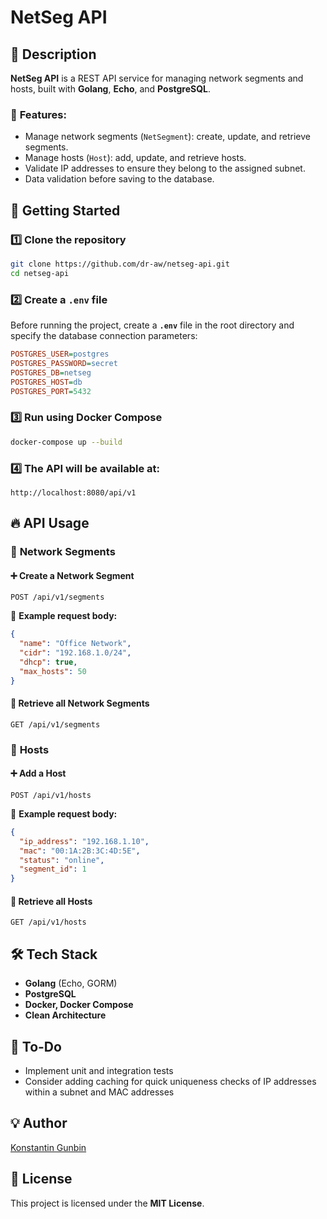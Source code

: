 # NetSeg API

## 📌 Description
**NetSeg API** is a REST API service for managing network segments and hosts, built with **Golang**, **Echo**, and **PostgreSQL**.

### 🔧 **Features**:
- Manage network segments (`NetSegment`): create, update, and retrieve segments.
- Manage hosts (`Host`): add, update, and retrieve hosts.
- Validate IP addresses to ensure they belong to the assigned subnet.
- Data validation before saving to the database.

## 🚀 **Getting Started**

### 1️⃣ **Clone the repository**
```sh
git clone https://github.com/dr-aw/netseg-api.git
cd netseg-api
```

### 2️⃣ **Create a `.env` file**
Before running the project, create a **`.env`** file in the root directory and specify the database connection parameters:
```ini
POSTGRES_USER=postgres
POSTGRES_PASSWORD=secret
POSTGRES_DB=netseg
POSTGRES_HOST=db
POSTGRES_PORT=5432
```

### 3️⃣ **Run using Docker Compose**
```sh
docker-compose up --build
```

### 4️⃣ **The API will be available at:**
```
http://localhost:8080/api/v1
```

## 🔥 **API Usage**

### 📍 **Network Segments**

#### ➕ **Create a Network Segment**
```http
POST /api/v1/segments
```
📌 **Example request body:**
```json
{
  "name": "Office Network",
  "cidr": "192.168.1.0/24",
  "dhcp": true,
  "max_hosts": 50
}
```

#### 📄 **Retrieve all Network Segments**
```http
GET /api/v1/segments
```

### 📍 **Hosts**

#### ➕ **Add a Host**
```http
POST /api/v1/hosts
```
📌 **Example request body:**
```json
{
  "ip_address": "192.168.1.10",
  "mac": "00:1A:2B:3C:4D:5E",
  "status": "online",
  "segment_id": 1
}
```

#### 📄 **Retrieve all Hosts**
```http
GET /api/v1/hosts
```

## 🛠 **Tech Stack**
- **Golang** (Echo, GORM)
- **PostgreSQL**
- **Docker, Docker Compose**
- **Clean Architecture**

## 📌 **To-Do**
- Implement unit and integration tests
- Consider adding caching for quick uniqueness checks of IP addresses within a subnet and MAC addresses

## 💡 **Author**
[Konstantin Gunbin](https://github.com/dr-aw)

## 📜 **License**
This project is licensed under the **MIT License**.